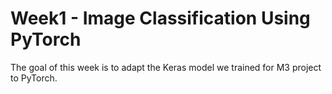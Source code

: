 # Week1 - Image Classification Using PyTorch

The goal of this week is to adapt the Keras model we trained for M3 project to PyTorch. 